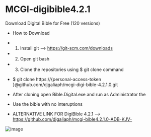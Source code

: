 # MCGI-digibible4.2.1
Download Digital Bible for Free (120 versions)
* How to Download
* 1. Install git --> https://git-scm.com/downloads
* 2. Open git bash
* 3. Clone the repositories using  $ git clone command
* $ git clone https://{personal-access-token
}@github.com/djgaliaph/mcgi-digi-bible-4.2.1.0.git
* After cloning open Bible.Digital.exe and run as Administrator the  
*  Use the bible with no interuptions

*  ALTERNATIVE LINK FOR DigiBible 4.2.1 --> https://github.com/djgaliaph/mcgi-bible4.2.1.0-ADB-KJV-


![image](https://github.com/user-attachments/assets/cd7e57ab-669d-4ef8-ba2a-3ec771b2c140)

